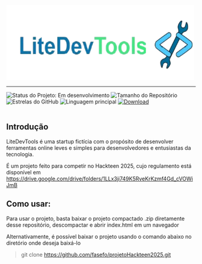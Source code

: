 <p align="left">
  <img src="src/img/logo_LiteDevTools.png" alt="Logo 1" width="500" height="200">
</p>
<hr>
<div>
<img src="https://img.shields.io/badge/Status-Em%20desenvolvimento-blue?style=for-the-badge" alt="Status do Projeto: Em desenvolvimento" style="display:inline-block;">
<img src="https://img.shields.io/github/repo-size/fasefo/projetoHackteen2025?style=for-the-badge" alt="Tamanho do Repositório" style="display:inline-block;">
<img src="https://img.shields.io/github/stars/fasefo/projetoHackteen2025?style=for-the-badge" alt="Estrelas do GitHub" style="display:inline-block;">
<img src="https://img.shields.io/github/languages/top/fasefo/projetoHackteen2025?style=for-the-badge" alt="Linguagem principal" style="display:inline-block;">
<a href="https://github.com/fasefo/projetoHackteen2025/archive/refs/heads/main.zip" target="_blank">
  <img src="https://img.shields.io/badge/Download-.zip-brightgreen?style=for-the-badge&logo=github" alt="Download">
</a>
</div>
<br>

<h2>Introdução</h2>


LiteDevTools é uma startup fictícia com o propósito de desenvolver ferramentas online leves e simples para desenvolvedores e entusiastas da tecnologia.

É um projeto feito para competir no Hackteen 2025, cujo regulamento está disponível em https://drive.google.com/drive/folders/1LLx3ji749K5RveKrKzmf4Gd_cVOWiJmB

<h2>
  Como usar:
</h2>

Para usar o projeto, basta baixar o projeto compactado .zip diretamente desse repositório, descompactar e abrir index.html em um navegador

Alternativamente, é possível baixar o projeto usando o comando abaixo no diretório onde deseja baixá-lo
> git clone https://github.com/fasefo/projetoHackteen2025.git

